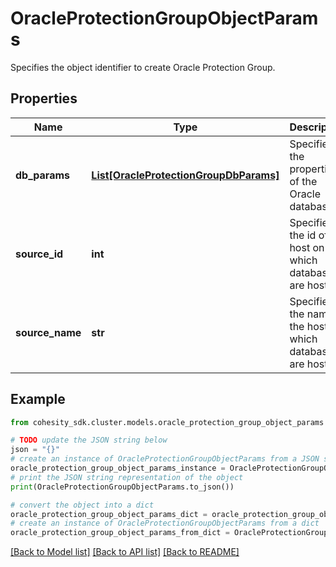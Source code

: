 # OracleProtectionGroupObjectParams

Specifies the object identifier to create Oracle Protection Group.

## Properties

Name | Type | Description | Notes
------------ | ------------- | ------------- | -------------
**db_params** | [**List[OracleProtectionGroupDbParams]**](OracleProtectionGroupDbParams.md) | Specifies the properties of the Oracle databases. | [optional] 
**source_id** | **int** | Specifies the id of the host on which databases are hosted. | 
**source_name** | **str** | Specifies the name of the host on which databases are hosted. | [optional] [readonly] 

## Example

```python
from cohesity_sdk.cluster.models.oracle_protection_group_object_params import OracleProtectionGroupObjectParams

# TODO update the JSON string below
json = "{}"
# create an instance of OracleProtectionGroupObjectParams from a JSON string
oracle_protection_group_object_params_instance = OracleProtectionGroupObjectParams.from_json(json)
# print the JSON string representation of the object
print(OracleProtectionGroupObjectParams.to_json())

# convert the object into a dict
oracle_protection_group_object_params_dict = oracle_protection_group_object_params_instance.to_dict()
# create an instance of OracleProtectionGroupObjectParams from a dict
oracle_protection_group_object_params_from_dict = OracleProtectionGroupObjectParams.from_dict(oracle_protection_group_object_params_dict)
```
[[Back to Model list]](../README.md#documentation-for-models) [[Back to API list]](../README.md#documentation-for-api-endpoints) [[Back to README]](../README.md)


